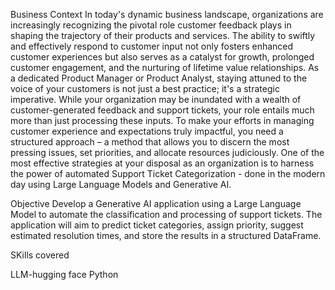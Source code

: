 Business Context
In today's dynamic business landscape, organizations are increasingly recognizing the pivotal role customer feedback plays in shaping the trajectory of their products and services. The ability to swiftly and effectively respond to customer input not only fosters enhanced customer experiences but also serves as a catalyst for growth, prolonged customer engagement, and the nurturing of lifetime value relationships.
As a dedicated Product Manager or Product Analyst, staying attuned to the voice of your customers is not just a best practice; it's a strategic imperative.
While your organization may be inundated with a wealth of customer-generated feedback and support tickets, your role entails much more than just processing these inputs. To make your efforts in managing customer experience and expectations truly impactful, you need a structured approach – a method that allows you to discern the most pressing issues, set priorities, and allocate resources judiciously.
One of the most effective strategies at your disposal as an organization is to harness the power of automated Support Ticket Categorization - done in the modern day using Large Language Models and Generative AI.
 

Objective
Develop a Generative AI application using a Large Language Model to automate the classification and processing of support tickets. The application will aim to predict ticket categories, assign priority, suggest estimated resolution times, and store the results in a structured DataFrame.




SKills covered

LLM-hugging face
Python
